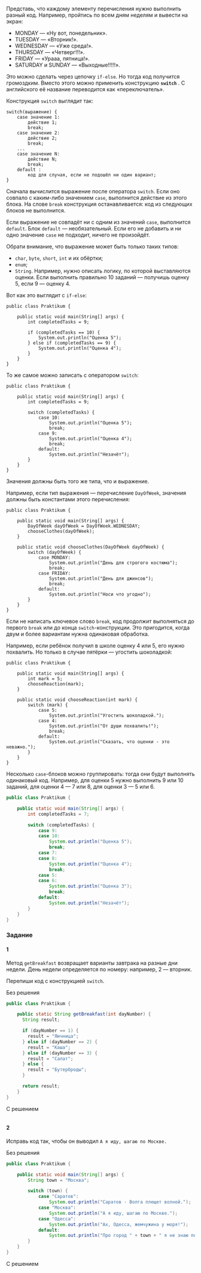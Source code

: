 Представь, что каждому элементу перечисления нужно выполнить разный код. Например, пройтись по всем дням неделям и вывести на экран:

- MONDAY — «Ну вот, понедельник».
- TUESDAY — «Вторник!».
- WEDNESDAY — «Уже среда!».
- THURSDAY — «Четверг!!!».
- FRIDAY — «Урааа, пятница!».
- SATURDAY и SUNDAY — «Выходные!!!!!».

Это можно сделать через цепочку `if-else`. Но тогда код получится громоздким. Вместо этого можно применить конструкцию **`switch`** . С английского её название переводится как «переключатель».

Конструкция `switch` выглядит так:



```
switch(выражение) {
    case значение 1:
        действие 1;
        break;
    case значение 2:
        действие 2;
        break;
    ...
    case значение N:
        действие N;
        break;
    default :
        код для случая, если не подошёл ни один вариант;
} 
```

Сначала вычислится выражение после оператора `switch`. Если оно совпало с каким-либо значением `case`, выполнится действие из этого блока. На слове `break` конструкция останавливается: код из следующих блоков не выполнится.

Если выражение не совпадёт ни с одним из значений `case`, выполнится `default`. Блок `default` — необязательный. Если его не добавить и ни одно значение `case` не подходит, ничего не произойдёт.

Обрати внимание, что выражение может быть только таких типов:

- `char`, `byte`, `short`, `int` и их обёртки;
- `enum`;
- `String`.
  Например, нужно описать логику, по которой выставляются оценки. Если выполнить правильно 10 заданий — получишь оценку 5, если 9 — оценку 4.

Вот как это выглядит с `if-else`:



```
public class Praktikum {

    public static void main(String[] args) {
        int completedTasks = 9;

        if (completedTasks == 10) {
            System.out.println("Оценка 5");
        } else if (completedTasks == 9) {
            System.out.println("Оценка 4");
        }
    }
} 
```

То же самое можно записать с оператором `switch`:



```
public class Praktikum {

    public static void main(String[] args) {
        int completedTasks = 9;

        switch (completedTasks) {
            case 10:
                System.out.println("Оценка 5");
                break;
            case 9:
                System.out.println("Оценка 4");
                break;
            default:
                System.out.println("Незачёт");
        }
    }
} 
```

Значения должны быть того же типа, что и выражение.

Например, если тип выражения — перечисление `DayOfWeek`, значения должны быть константами этого перечисления:



```
public class Praktikum {

    public static void main(String[] args) {
        DayOfWeek dayOfWeek = DayOfWeek.WEDNESDAY;
        chooseClothes(dayOfWeek);
    }

    public static void chooseClothes(DayOfWeek dayOfWeek) {
        switch (dayOfWeek) {
            case MONDAY:
                System.out.println("День для строгого костюма");
                break;
            case FRIDAY:
                System.out.println("День для джинсов");
                break;
            default:
                System.out.println("Носи что угодно");
        }
    }
} 
```

Если не написать ключевое слово `break`, код продолжит выполняться до первого `break` или до конца `switch`-конструкции. Это пригодится, когда двум и более вариантам нужна одинаковая обработка.

Например, если ребёнок получил в школе оценку 4 или 5, его нужно похвалить. Но только в случае пятёрки — угостить шоколадкой:



```
public class Praktikum {

    public static void main(String[] args) {
        int mark = 5;
        chooseReaction(mark);
    }

    public static void chooseReaction(int mark) {
        switch (mark) {
            case 5:
                System.out.println("Угостить шоколадкой.");
            case 4:
                System.out.println("От души похвалить!");
                break;
            default:
                System.out.println("Сказать, что оценки - это неважно.");
        }
    }
} 
```

Несколько `case`-блоков можно группировать: тогда они будут выполнять одинаковый код. Например, для оценки 5 нужно выполнить 9 или 10 заданий, для оценки 4 — 7 или 8, для оценки 3 — 5 или 6.

```java
public class Praktikum {

    public static void main(String[] args) {
        int completedTasks = 7;

        switch (completedTasks) {
            case 9:
            case 10:
                System.out.println("Оценка 5");
                break;
            case 7:
            case 8:
                System.out.println("Оценка 4");
                break;
            case 5:
            case 6:
                System.out.println("Оценка 3");
                break;
            default:
                System.out.println("Незачёт");
        }
    }
}
```

### Задание
#### 1
Метод `getBreakfast` возвращает варианты завтрака на разные дни недели. День недели определяется по номеру: например, 2 — вторник.

Перепиши код с конструкцией `switch`.

Без решения
```Java
public class Praktikum {

    public static String getBreakfast(int dayNumber) {
      String result;

      if (dayNumber == 1) {
        result = "Яичница";
      } else if (dayNumber == 2) {
        result = "Каша";
      } else if (dayNumber == 3) {
        result = "Салат";
      } else {
        result = "Бутерброды";
      }

      return result;
    }
}
```

С решением
```Java

```
#### 2
Исправь код так, чтобы он выводил `А я иду, шагаю по Москве.`

Без решения
```Java
public class Praktikum {

    public static void main(String[] args) {
        String town = "Москва";

        switch (town) {
            case "Саратов":
                System.out.println("Саратов - Волга плещет волной.");
            case "Москва":
                System.out.println("А я иду, шагаю по Москве.");
            case "Одесса":
                System.out.println("Ах, Одесса, жемчужина у моря!");
            default:
                System.out.println("Про город " + town + " я не знаю песен.");
        }
    }
}
```

С решением
```Java

```